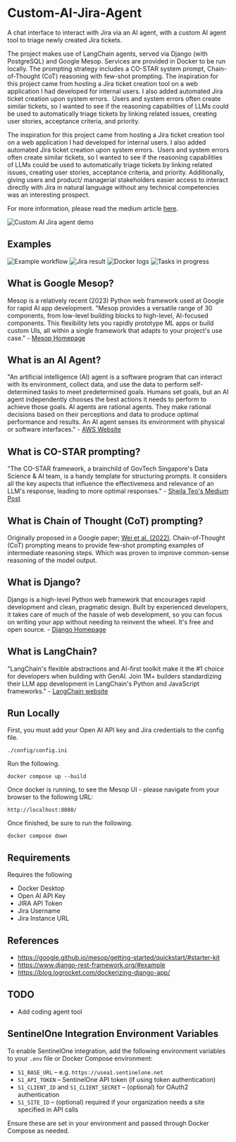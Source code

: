 # Custom-AI-Jira-Agent 
A chat interface to interact with Jira via an AI agent, with a custom AI agent tool to triage newly created Jira tickets.

The project makes use of LangChain agents, served via Django (with PostgreSQL) and Google Mesop. Services are provided in Docker to be run locally. 
The prompting strategy includes a CO-STAR system prompt, Chain-of-Thought (CoT) reasoning with few-shot prompting.
The inspiration for this project came from hosting a Jira ticket creation tool on a web application I had developed for internal users. I also added automated Jira ticket creation upon system errors. 
Users and system errors often create similar tickets, so I wanted to see if the reasoning capabilities of LLMs could be used to automatically triage tickets by linking related issues, creating user stories, acceptance criteria, and priority.

The inspiration for this project came from hosting a Jira ticket creation tool on a web application I had developed for internal users. I also added automated Jira ticket creation upon system errors. 
Users and system errors often create similar tickets, so I wanted to see if the reasoning capabilities of LLMs could be used to automatically triage tickets by linking related issues, creating user stories, acceptance criteria, and priority.
Additionally, giving users and product/ managerial stakeholders easier access to interact directly with Jira in natural language without any technical competencies was an interesting prospect.

For more information, please read the medium article [here](https://medium.com/@ljamesdatascience/custom-ai-jira-agent-google-mesop-django-langchain-agent-co-star-chain-of-thought-cot-and-fb903468bff6). 

![Custom AI Jira agent demo](https://github.com/user-attachments/assets/5d8b0a22-6673-408b-80c8-c1d28a83380a)

## Examples 
![Example workflow](https://github.com/user-attachments/assets/88d1a2eb-e43d-46aa-8b7f-d9f4b5b85eb5)
![Jira result](https://github.com/user-attachments/assets/862c97e8-514b-4936-ae3b-0876f3d6a9db)
![Docker logs](https://github.com/user-attachments/assets/9d3e8777-d4ce-4414-98f6-6a8827246255)
![Tasks in progress](https://github.com/user-attachments/assets/7ecef653-3a08-4534-bbcf-05fb7f93d6cb)


## What is Google Mesop?
Mesop is a relatively recent (2023) Python web framework used at Google for rapid AI app development.
"Mesop provides a versatile range of 30 components, from low-level building blocks to high-level, AI-focused components. 
This flexibility lets you rapidly prototype ML apps or build custom UIs, all within a single framework that adapts to your project's use case." - [Mesop Homepage](https://google.github.io/mesop/)

## What is an AI Agent? 
"An artificial intelligence (AI) agent is a software program that can interact with its environment, collect data, and use the data to perform self-determined tasks to meet predetermined goals.
Humans set goals, but an AI agent independently chooses the best actions it needs to perform to achieve those goals.
AI agents are rational agents. They make rational decisions based on their perceptions and data to produce optimal performance and results.
An AI agent senses its environment with physical or software interfaces." - [AWS Website](https://aws.amazon.com/what-is/ai-agents/)

## What is CO-STAR prompting?
"The CO-STAR framework, a brainchild of GovTech Singapore's Data Science & AI team, is a handy template for structuring prompts.
It considers all the key aspects that influence the effectiveness and relevance of an LLM's response, leading to more optimal responses." - [Sheila Teo's Medium Post](https://towardsdatascience.com/how-i-won-singapores-gpt-4-prompt-engineering-competition-34c195a93d41)

## What is Chain of Thought (CoT) prompting? 
Originally proposed in a Google paper; [Wei et al. (2022)](https://arxiv.org/pdf/2201.11903). Chain-of-Thought (CoT) prompting means to provide few-shot prompting examples of intermediate reasoning steps. 
Which was proven to improve common-sense reasoning of the model output.

## What is Django? 
Django is a high-level Python web framework that encourages rapid development and clean, pragmatic design. 
Built by experienced developers, it takes care of much of the hassle of web development, so you can focus on writing your app without needing to reinvent the wheel. 
It's free and open source. - [Django Homepage](https://www.djangoproject.com/) 

## What is LangChain?
"LangChain's flexible abstractions and AI-first toolkit make it the #1 choice for developers when building with GenAI.
Join 1M+ builders standardizing their LLM app development in LangChain's Python and JavaScript frameworks." - [LangChain website](https://www.langchain.com/langchain)

## Run Locally  
First, you must add your Open AI API key and Jira credentials to the config file.  
```
./config/config.ini
```
Run the following.  
```
docker compose up --build 
```
Once docker is running, to see the Mesop UI - please navigate from your browser to the following URL:  
```
http://localhost:8080/
```
Once finished, be sure to run the following.
```
docker compose down
```

## Requirements  
Requires the following 
* Docker Desktop 
* Open AI API Key 
* JIRA API Token 
* Jira Username 
* Jira Instance URL 

## References 
* https://google.github.io/mesop/getting-started/quickstart/#starter-kit
* https://www.django-rest-framework.org/#example
* https://blog.logrocket.com/dockerizing-django-app/

## TODO 
* Add coding agent tool

## SentinelOne Integration Environment Variables

To enable SentinelOne integration, add the following environment variables to your `.env` file or Docker Compose environment:

- `S1_BASE_URL` – e.g. `https://usea1.sentinelone.net`
- `S1_API_TOKEN` – SentinelOne API token (if using token authentication)
- `S1_CLIENT_ID` and `S1_CLIENT_SECRET` – (optional) for OAuth2 authentication
- `S1_SITE_ID` – (optional) required if your organization needs a site specified in API calls

Ensure these are set in your environment and passed through Docker Compose as needed.